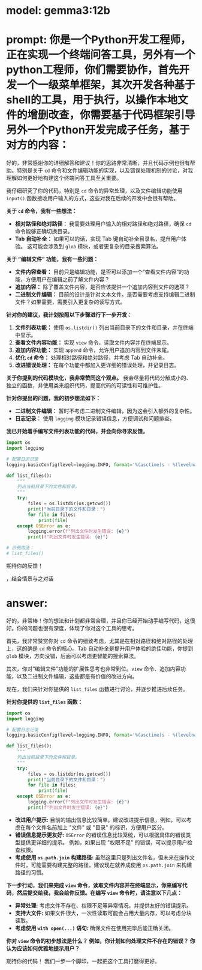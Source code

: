 # model: gemma3:12b
# prompt: 你是一个Python开发工程师，正在实现一个终端问答工具，另外有一个python工程师，你们需要协作，首先开发一个一级菜单框架，其次开发各种基于shell的工具，用于执行，以操作本地文件的增删改查，你需要基于代码框架引导另外一个Python开发完成子任务，基于对方的内容：
好的，非常感谢你的详细解答和建议！你的思路非常清晰，并且代码示例也很有帮助。特别是关于 `cd` 命令和文件编辑功能的实现，以及错误处理机制的讨论，对我理解如何更好地构建这个终端问答工具至关重要。

我仔细研究了你的代码，特别是 `cd` 命令的异常处理，以及文件编辑功能使用 `input()` 函数接收用户输入的方式，这些对我在后续的开发中会很有帮助。

**关于 `cd` 命令，我有一些想法：**

*   **相对路径和绝对路径：** 我需要处理用户输入的相对路径和绝对路径，确保 `cd` 命令能够正确切换目录。
*   **Tab 自动补全：**  如果可以的话，实现 Tab 键自动补全目录名，提升用户体验。  这可能会涉及到 `glob` 模块，或者更复杂的目录搜索算法。

**关于 “编辑文件” 功能，我有一些问题：**

*   **文件内容查看：**  目前只是编辑功能，是否可以添加一个“查看文件内容”的功能，方便用户在编辑之前了解文件内容？
*   **追加内容：** 除了覆盖文件内容，是否应该提供一个追加内容到文件的选项？
*   **二进制文件编辑：**  目前的设计是针对文本文件。是否需要考虑支持编辑二进制文件？如果需要，需要引入更复杂的读写方式。

**针对你的建议，我计划按照以下步骤进行下一步开发：**

1.  **文件列表功能：**  使用 `os.listdir()` 列出当前目录下的文件和目录，并在终端中显示。
2.  **查看文件内容功能：**  实现 `view` 命令，读取文件内容并在终端显示。
3.  **追加内容功能：**  实现 `append` 命令，允许用户追加内容到文件末尾。
4.  **优化 `cd` 命令：**  处理相对路径和绝对路径，并考虑 Tab 自动补全。
5.  **改进错误处理：**  在每个功能中都加入更详细的错误处理，并记录日志。

**关于你提到的代码模块化，我非常赞同这个观点。** 我会尽量将代码分解成小的、独立的函数，并使用类来组织代码，提高代码的可读性和可维护性。

**针对你提出的问题，我的初步想法如下：**

*   **二进制文件编辑：** 暂时不考虑二进制文件编辑，因为这会引入额外的复杂性。
*   **日志记录：**  使用 `logging` 模块记录错误信息，方便调试和问题排查。

**我已开始着手编写文件列表功能的代码，并会向你寻求反馈。**
```python
import os
import logging

# 配置日志记录
logging.basicConfig(level=logging.INFO, format='%(asctime)s - %(levelname)s - %(message)s')

def list_files():
    """
    列出当前目录下的文件和目录。
    """
    try:
        files = os.listdir(os.getcwd())
        print("当前目录下的文件和目录：")
        for file in files:
            print(file)
    except OSError as e:
        logging.error(f"列出文件时发生错误: {e}")
        print(f"列出文件时发生错误: {e}")

# 示例用法：
# list_files()
```
期待你的反馈！

，结合情景与之对话
# answer: 
 好的，非常棒！你的想法和计划都非常合理，并且你已经开始动手编写代码，这很好。你的问题也很有深度，体现了你对这个工具的思考。

首先，我非常赞赏你对 `cd` 命令的细致考虑，尤其是在相对路径和绝对路径的处理上，这的确是 `cd` 命令的核心。Tab 自动补全是提升用户体验的绝佳功能，你提到 `glob` 模块，方向没错，后面可以考虑更智能的搜索算法。

其次，你对“编辑文件”功能的扩展性思考也非常到位。`view` 命令、追加内容功能，以及二进制文件编辑，这些都是有价值的改进方向。

现在，我们来针对你提供的 `list_files` 函数进行讨论，并逐步推进后续任务。

**针对你提供的 `list_files` 函数：**

```python
import os
import logging

# 配置日志记录
logging.basicConfig(level=logging.INFO, format='%(asctime)s - %(levelname)s - %(message)s')

def list_files():
    """
    列出当前目录下的文件和目录。
    """
    try:
        files = os.listdir(os.getcwd())
        print("当前目录下的文件和目录：")
        for file in files:
            print(file)
    except OSError as e:
        logging.error(f"列出文件时发生错误: {e}")
        print(f"列出文件时发生错误: {e}")
```

*   **改进用户提示:** 目前的输出信息比较简单。建议改进提示信息，例如，可以考虑在每个文件名前加上 "文件" 或 "目录" 的标识，方便用户区分。
*   **错误信息提示更友好:** `OSError`  的错误信息比较笼统，可以根据具体的错误类型提供更详细的提示。 例如，如果出现 "权限不足" 的错误，可以提示用户检查权限。
*   **考虑使用 `os.path.join` 构建路径:** 虽然这里只是列出文件名，但未来在操作文件时，可能需要构建完整的路径，建议现在就养成使用 `os.path.join` 来构建路径的习惯。

**下一步行动，我们来完成 `view` 命令，读取文件内容并在终端显示，你来编写代码，然后提交给我，我会给你反馈。在编写 `view` 命令时，请注意以下几点：**

*   **异常处理:** 考虑文件不存在、权限不足等异常情况，并提供友好的错误提示。
*   **支持大文件:** 如果文件很大，一次性读取可能会占用大量内存，可以考虑分块读取。
*   **考虑使用 `with open(...)` 语句:** 确保文件在使用完毕后能正确关闭。

**你对 `view` 命令的初步想法是什么？  例如，你计划如何处理文件不存在的错误？  你认为应该如何优雅地提示用户？**

期待你的代码！  我们一步一个脚印，一起把这个工具打磨得更好。

